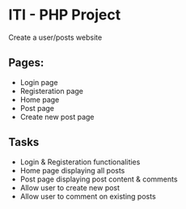 # ITI - PHP Project

Create a user/posts website

## Pages:

- Login page
- Registeration page
- Home page
- Post page
- Create new post page

## Tasks

- Login & Registeration functionalities
- Home page displaying all posts
- Post page displaying post content & comments
- Allow user to create new post
- Allow user to comment on existing posts
